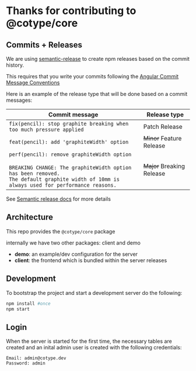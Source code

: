 # Thanks for contributing to @cotype/core

## Commits + Releases

We are using [semantic-release](https://semantic-release.gitbook.io/semantic-release/)
to create npm releases based on the commit history.

This requires that you write your commits following the
[Angular Commit Message Conventions](https://github.com/angular/angular.js/blob/master/DEVELOPERS.md#-git-commit-guidelines)

Here is an example of the release type that will be done based on a commit messages:

| Commit message                                                                                                                                                                                   | Release type               |
| ------------------------------------------------------------------------------------------------------------------------------------------------------------------------------------------------ | -------------------------- |
| `fix(pencil): stop graphite breaking when too much pressure applied`                                                                                                                             | Patch Release              |
| `feat(pencil): add 'graphiteWidth' option`                                                                                                                                                       | ~~Minor~~ Feature Release  |
| `perf(pencil): remove graphiteWidth option`<br><br>`BREAKING CHANGE: The graphiteWidth option has been removed.`<br>`The default graphite width of 10mm is always used for performance reasons.` | ~~Major~~ Breaking Release |

See [Semantic release docs](https://github.com/semantic-release/semantic-release#how-does-it-work) for more details

## Architecture

This repo provides the `@cotype/core` package

internally we have two other packages: client and demo

- **demo**: an example/dev configuration for the server
- **client**: the frontend which is bundled within the server releases

## Development

To bootstrap the project and start a development server do the following:

```bash
npm install #once
npm start
```

## Login

When the server is started for the first time, the necessary tables are created and an inital admin user is created with the following credentials:

```
Email: admin@cotype.dev
Password: admin
```
